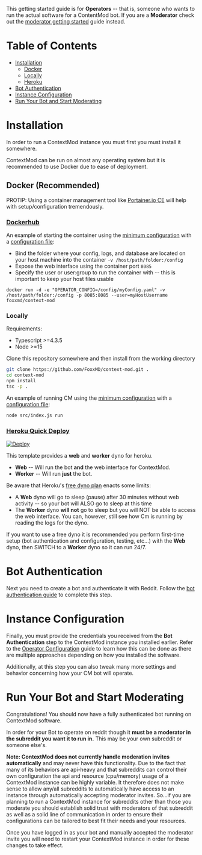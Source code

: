 This getting started guide is for **Operators** -- that is, someone who wants to run the actual software for a ContentMod bot. If you are a **Moderator** check out the [moderator getting started](/docs/gettingStartedMod.md) guide instead.

# Table of Contents

* [Installation](#installation)
  * [Docker](#docker-recommended)
  * [Locally](#locally)
  * [Heroku](#heroku-quick-deployhttpsherokucomabout)
* [Bot Authentication](#bot-authentication)
* [Instance Configuration](#instance-configuration)
* [Run Your Bot and Start Moderating](#run-your-bot-and-start-moderating)

# Installation

In order to run a ContextMod instance you must first you must install it somewhere.

ContextMod can be run on almost any operating system but it is recommended to use Docker due to ease of deployment.

## Docker (Recommended)

PROTIP: Using a container management tool like [Portainer.io CE](https://www.portainer.io/products/community-edition) will help with setup/configuration tremendously.

### [Dockerhub](https://hub.docker.com/r/foxxmd/context-mod)

An example of starting the container using the [minimum configuration](/docs/operatorConfiguration.md#minimum-config) with a [configuration file](/docs/operatorConfiguration.md#defining-configuration-via-file):

* Bind the folder where your config, logs, and database are located on your host machine into the container `-v /host/path/folder:/config`
* Expose the web interface using the container port `8085`
* Specify the user or user:group to run the container with -- this is important to keep your host files usable

```
docker run -d -e "OPERATOR_CONFIG=/config/myConfig.yaml" -v /host/path/folder:/config -p 8085:8085 --user=myHostUsername foxxmd/context-mod
```

### Locally

Requirements:

* Typescript >=4.3.5
* Node >=15

Clone this repository somewhere and then install from the working directory

```bash
git clone https://github.com/FoxxMD/context-mod.git .
cd context-mod
npm install
tsc -p .
```

An example of running CM using the [minimum configuration](/docs/operatorConfiguration.md#minimum-config) with a [configuration file](/docs/operatorConfiguration.md#defining-configuration-via-file):

```bash
node src/index.js run
```

### [Heroku Quick Deploy](https://heroku.com/about)
[![Deploy](https://www.herokucdn.com/deploy/button.svg)](https://dashboard.heroku.com/new?template=https://github.com/FoxxMD/context-mod)

This template provides a **web** and **worker** dyno for heroku.

* **Web** -- Will run the bot **and** the web interface for ContextMod.
* **Worker** -- Will run **just** the bot.

Be aware that Heroku's [free dyno plan](https://devcenter.heroku.com/articles/free-dyno-hours#dyno-sleeping) enacts some limits:

* A **Web** dyno will go to sleep (pause) after 30 minutes without web activity -- so your bot will ALSO go to sleep at this time
* The **Worker** dyno **will not** go to sleep but you will NOT be able to access the web interface. You can, however, still see how Cm is running by reading the logs for the dyno.

If you want to use a free dyno it is recommended you perform first-time setup (bot authentication and configuration, testing, etc...) with the **Web** dyno, then SWITCH to a **Worker** dyno so it can run 24/7.

# Bot Authentication

Next you need to create a bot and authenticate it with Reddit. Follow the [bot authentication guide](/docs/botAuthentication.md) to complete this step.

# Instance Configuration

Finally, you must provide the credentials you received from the **Bot Authentication** step to the ContextMod instance you installed earlier. Refer to the [Operator Configuration](/docs/operatorConfiguration.md) guide to learn how this can be done as there are multiple approaches depending on how you installed the software.

Additionally, at this step you can also tweak many more settings and behavior concerning how your CM bot will operate.

# Run Your Bot and Start Moderating

Congratulations! You should now have a fully authenticated bot running on ContextMod software.

In order for your Bot to operate on reddit though it **must be a moderator in the subreddit you want it to run in.** This may be your own subreddit or someone else's.

**Note: ContextMod does not currently handle moderation invites automatically** and may never have this functionality. Due to the fact that many of its behaviors are api-heavy and that subreddits can control their own configuration the api and resource (cpu/memory) usage of a ContextMod instance can be highly variable. It therefore does not make sense to allow any/all subreddits to automatically have access to an instance through automatically accepting moderator invites. So...if you are planning to run a ContextMod instance for subreddits other than those you moderate you should establish solid trust with moderators of that subreddit as well as a solid line of communication in order to ensure their configurations can be tailored to best fit their needs and your resources.

Once you have logged in as your bot and manually accepted the moderator invite you will need to restart your ContextMod instance in order for these changes to take effect.
